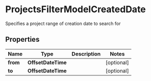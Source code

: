 

# ProjectsFilterModelCreatedDate

Specifies a project range of creation date to search for

## Properties

| Name | Type | Description | Notes |
|------------ | ------------- | ------------- | -------------|
|**from** | **OffsetDateTime** |  |  [optional] |
|**to** | **OffsetDateTime** |  |  [optional] |



